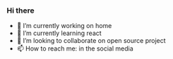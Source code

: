 ### Hi there



- 🔭 I’m currently working on home
- 🌱 I’m currently learning react
- 👯 I’m looking to collaborate on open source project
- 📫 How to reach me: in the social media

